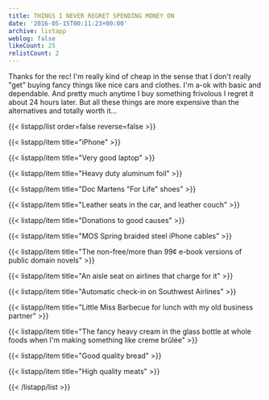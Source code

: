 ```yaml
---
title: THINGS I NEVER REGRET SPENDING MONEY ON
date: '2016-05-15T00:11:23+00:00'
archive: listapp
weblog: false
likeCount: 25
relistCount: 2
---
```


Thanks for the rec! I'm really kind of cheap in the sense that I don't really "get" buying fancy things like nice cars and clothes. I'm a-ok with basic and dependable. And pretty much anytime I buy something frivolous I regret it about 24 hours later. But all these things are more expensive than the alternatives and totally worth it...

<!--more-->

{{< listapp/list order=false reverse=false >}}

   {{< listapp/item title="iPhone" >}}

   {{< listapp/item title="Very good laptop" >}}

   {{< listapp/item title="Heavy duty aluminum foil" >}}

   {{< listapp/item title="Doc Martens \"For Life\" shoes" >}}

   {{< listapp/item title="Leather seats in the car, and leather couch" >}}

   {{< listapp/item title="Donations to good causes" >}}

   {{< listapp/item title="MOS Spring braided steel iPhone cables" >}}

   {{< listapp/item title="The non-free/more than 99¢ e-book versions of public domain novels" >}}

   {{< listapp/item title="An aisle seat on airlines that charge for it" >}}

   {{< listapp/item title="Automatic check-in on Southwest Airlines" >}}

   {{< listapp/item title="Little Miss Barbecue for lunch with my old business partner" >}}

   {{< listapp/item title="The fancy heavy cream in the glass bottle at whole foods when I'm making something like creme brûlée" >}}

   {{< listapp/item title="Good quality bread" >}}

   {{< listapp/item title="High quality meats" >}}

{{< /listapp/list >}}
